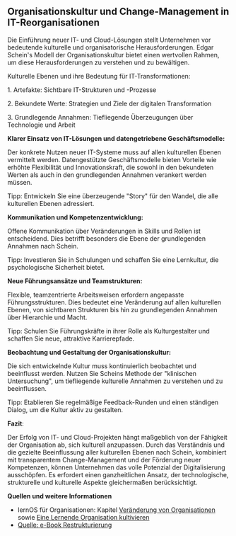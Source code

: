 ## Organisationskultur und Change-Management in IT-Reorganisationen ##

Die Einführung neuer IT- und Cloud-Lösungen stellt Unternehmen vor bedeutende kulturelle und organisatorische Herausforderungen. Edgar Schein's Modell der Organisationskultur bietet einen wertvollen Rahmen, um diese Herausforderungen zu verstehen und zu bewältigen.

Kulturelle Ebenen und ihre Bedeutung für IT-Transformationen:

1\. Artefakte: Sichtbare IT-Strukturen und -Prozesse

2\. Bekundete Werte: Strategien und Ziele der digitalen Transformation

3\. Grundlegende Annahmen: Tiefliegende Überzeugungen über Technologie und Arbeit

**Klarer Einsatz von IT-Lösungen und datengetriebene Geschäftsmodelle:**

Der konkrete Nutzen neuer IT-Systeme muss auf allen kulturellen Ebenen vermittelt werden. Datengestützte Geschäftsmodelle bieten Vorteile wie erhöhte Flexibilität und Innovationskraft, die sowohl in den bekundeten Werten als auch in den grundlegenden Annahmen verankert werden müssen.

Tipp: Entwickeln Sie eine überzeugende "Story" für den Wandel, die alle kulturellen Ebenen adressiert.

**Kommunikation und Kompetenzentwicklung:**

Offene Kommunikation über Veränderungen in Skills und Rollen ist entscheidend. Dies betrifft besonders die Ebene der grundlegenden Annahmen nach Schein.

Tipp: Investieren Sie in Schulungen und schaffen Sie eine Lernkultur, die psychologische Sicherheit bietet.

**Neue Führungsansätze und Teamstrukturen:**

Flexible, teamzentrierte Arbeitsweisen erfordern angepasste Führungsstrukturen. Dies bedeutet eine Veränderung auf allen kulturellen Ebenen, von sichtbaren Strukturen bis hin zu grundlegenden Annahmen über Hierarchie und Macht.

Tipp: Schulen Sie Führungskräfte in ihrer Rolle als Kulturgestalter und schaffen Sie neue, attraktive Karrierepfade.

**Beobachtung und Gestaltung der Organisationskultur:**

Die sich entwickelnde Kultur muss kontinuierlich beobachtet und beeinflusst werden. Nutzen Sie Scheins Methode der "klinischen Untersuchung", um tiefliegende kulturelle Annahmen zu verstehen und zu beeinflussen.

Tipp: Etablieren Sie regelmäßige Feedback-Runden und einen ständigen Dialog, um die Kultur aktiv zu gestalten.

**Fazit**:

Der Erfolg von IT- und Cloud-Projekten hängt maßgeblich von der Fähigkeit der Organisation ab, sich kulturell anzupassen. Durch das Verständnis und die gezielte Beeinflussung aller kulturellen Ebenen nach Schein, kombiniert mit transparentem Change-Management und der Förderung neuer Kompetenzen, können Unternehmen das volle Potenzial der Digitalisierung ausschöpfen. Es erfordert einen ganzheitlichen Ansatz, der technologische, strukturelle und kulturelle Aspekte gleichermaßen berücksichtigt.

**Quellen und weitere Informationen**

- lernOS für Organisationen: Kapitel [Veränderung von Organisationen](mailto:https://cogneon.github.io/lernos-for-organizations/de/3-2-Veraenderung-von-Organisation/) sowie [Eine Lernende Organisation kultivieren](mailto:https://cogneon.github.io/lernos-for-organizations/de/3-4-Eine-Lernende-Organisation-kultivieren/) 
- [Quelle: e-Book Restrukturierung](https://www.emergize.org/restrukturierung/)
